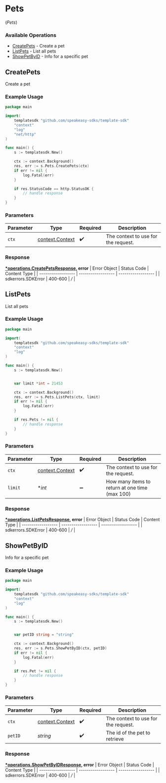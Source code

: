 # Pets
(*Pets*)

### Available Operations

* [CreatePets](#createpets) - Create a pet
* [ListPets](#listpets) - List all pets
* [ShowPetByID](#showpetbyid) - Info for a specific pet

## CreatePets

Create a pet

### Example Usage

```go
package main

import(
	templatesdk "github.com/speakeasy-sdks/template-sdk"
	"context"
	"log"
	"net/http"
)

func main() {
    s := templatesdk.New()

    ctx := context.Background()
    res, err := s.Pets.CreatePets(ctx)
    if err != nil {
        log.Fatal(err)
    }

    if res.StatusCode == http.StatusOK {
        // handle response
    }
}
```

### Parameters

| Parameter                                             | Type                                                  | Required                                              | Description                                           |
| ----------------------------------------------------- | ----------------------------------------------------- | ----------------------------------------------------- | ----------------------------------------------------- |
| `ctx`                                                 | [context.Context](https://pkg.go.dev/context#Context) | :heavy_check_mark:                                    | The context to use for the request.                   |


### Response

**[*operations.CreatePetsResponse](../../models/operations/createpetsresponse.md), error**
| Error Object       | Status Code        | Content Type       |
| ------------------ | ------------------ | ------------------ |
| sdkerrors.SDKError | 400-600            | */*                |

## ListPets

List all pets

### Example Usage

```go
package main

import(
	templatesdk "github.com/speakeasy-sdks/template-sdk"
	"context"
	"log"
)

func main() {
    s := templatesdk.New()


    var limit *int = 21453

    ctx := context.Background()
    res, err := s.Pets.ListPets(ctx, limit)
    if err != nil {
        log.Fatal(err)
    }

    if res.Pets != nil {
        // handle response
    }
}
```

### Parameters

| Parameter                                             | Type                                                  | Required                                              | Description                                           |
| ----------------------------------------------------- | ----------------------------------------------------- | ----------------------------------------------------- | ----------------------------------------------------- |
| `ctx`                                                 | [context.Context](https://pkg.go.dev/context#Context) | :heavy_check_mark:                                    | The context to use for the request.                   |
| `limit`                                               | **int*                                                | :heavy_minus_sign:                                    | How many items to return at one time (max 100)        |


### Response

**[*operations.ListPetsResponse](../../models/operations/listpetsresponse.md), error**
| Error Object       | Status Code        | Content Type       |
| ------------------ | ------------------ | ------------------ |
| sdkerrors.SDKError | 400-600            | */*                |

## ShowPetByID

Info for a specific pet

### Example Usage

```go
package main

import(
	templatesdk "github.com/speakeasy-sdks/template-sdk"
	"context"
	"log"
)

func main() {
    s := templatesdk.New()


    var petID string = "string"

    ctx := context.Background()
    res, err := s.Pets.ShowPetByID(ctx, petID)
    if err != nil {
        log.Fatal(err)
    }

    if res.Pet != nil {
        // handle response
    }
}
```

### Parameters

| Parameter                                             | Type                                                  | Required                                              | Description                                           |
| ----------------------------------------------------- | ----------------------------------------------------- | ----------------------------------------------------- | ----------------------------------------------------- |
| `ctx`                                                 | [context.Context](https://pkg.go.dev/context#Context) | :heavy_check_mark:                                    | The context to use for the request.                   |
| `petID`                                               | *string*                                              | :heavy_check_mark:                                    | The id of the pet to retrieve                         |


### Response

**[*operations.ShowPetByIDResponse](../../models/operations/showpetbyidresponse.md), error**
| Error Object       | Status Code        | Content Type       |
| ------------------ | ------------------ | ------------------ |
| sdkerrors.SDKError | 400-600            | */*                |
